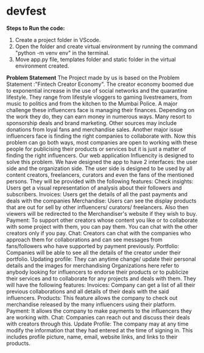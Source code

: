 # devfest
**Steps to Run the code:**
1. Create a project folder in VScode.
2. Open the folder and create virtual environment by running the command "python -m venv env" in the terminal.
3. Move app.py file, templates folder and static folder in the virtual environment created.

**Problem Statement**
The Project made by us is based on the Problem Statement :"Fintech Creator Economy". 
The creator economy boomed due to exponential increase in the use of social networks and the quarantine lifestyle. They range from lifestyle vloggers to gaming livestreamers, from music to politics and from the kitchen to the Mumbai Police. A major challenge these influencers face is managing their finances. Depending on the work they do, they can earn money in numerous ways. Many resort to sponsorship deals and brand marketing. Other sources may include donations from loyal fans and merchandise sales.
Another major issue influencers face is finding the right companies to collaborate with. Now this problem can go both ways, most companies are open to working with these people for publicising their products or services but it is just a matter of finding the right influencers.
Our web application Influencity is designed to solve  this problem. We have designed the app to have 2 interfaces: the user side and the organization side.
The user side is designed to be used by all content creators, freelancers, curators and even the fans of the mentioned persons. They will be provided with the following features:
Check insights: Users get a visual representation of analysis about their followers and subscribers.
Invoices: Users get the details of all the past payments and deals with the companies
Merchandise: Users can see the display products that are out for sell by other influencers/ curators/ freelancers. Also then viewers will be redirected to the Merchandiser's website if they wish to buy.
Payment: To support other creators whose content you like or to collaborate with some project with them, you can pay them. You can chat with the other creators only if you pay.
Chat: Creators can chat with the companies who approach them for collaborations and can see messages from fans/followers who have supported by payment previously.
Portfolio: Companies will be able to see all the details of the creator under their portfolio.
Updating profile: They can anytime change/ update their personal details and the images for merchandising
Organizations here refer to anybody looking for influencers to endorse their products or to publicize their services and to collaborate for any projects and deals with them. They will have the following features:
Invoices: Company can get a list of all their previous collaborations and all details of their deals with the said influencers.
Products: This feature allows the company to check out merchandise released by the many influencers using their platform.
Payment: It allows the company to make payments to the influencers they are working with.
Chat: Companies can reach out and discuss their deals with creators through this.
Update Profile: The company may at any time modify the information that they had entered at the time of signing in. This includes profile picture, name, email, website links, and links to their products.
